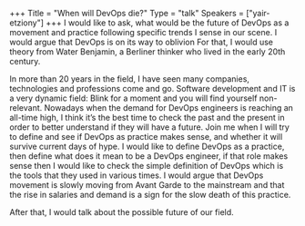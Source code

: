 +++
Title = "When will DevOps die?"
Type = "talk"
Speakers = ["yair-etziony"]
+++
I would like to ask, what would be the future of DevOps as a movement and practice following specific trends I sense in our scene. I would argue that DevOps is on its way to oblivion For that, I would use theory from Water Benjamin, a Berliner thinker who lived in the early 20th century.

In more than 20 years in the field, I have seen many companies, technologies and professions come and go. Software development and IT is a very dynamic field: Blink for a moment and you will find yourself non-relevant. Nowadays when the demand for DevOps engineers is reaching an all-time high, I think it’s the best time to check the past and the present in order to better understand if they will have a future. Join me when I will try to define and see if DevOps as practice makes sense, and whether it will survive current days of hype. I would like to define DevOps as a practice, then define what does it mean to be a DevOps engineer, if that role makes sense then I would like to check the simple definition of DevOps which is the tools that they used in various times. I would argue that DevOps movement is slowly moving from Avant Garde to the mainstream and that the rise in salaries and demand is a sign for the slow death of this practice.

After that, I would talk about the possible future of our field.
